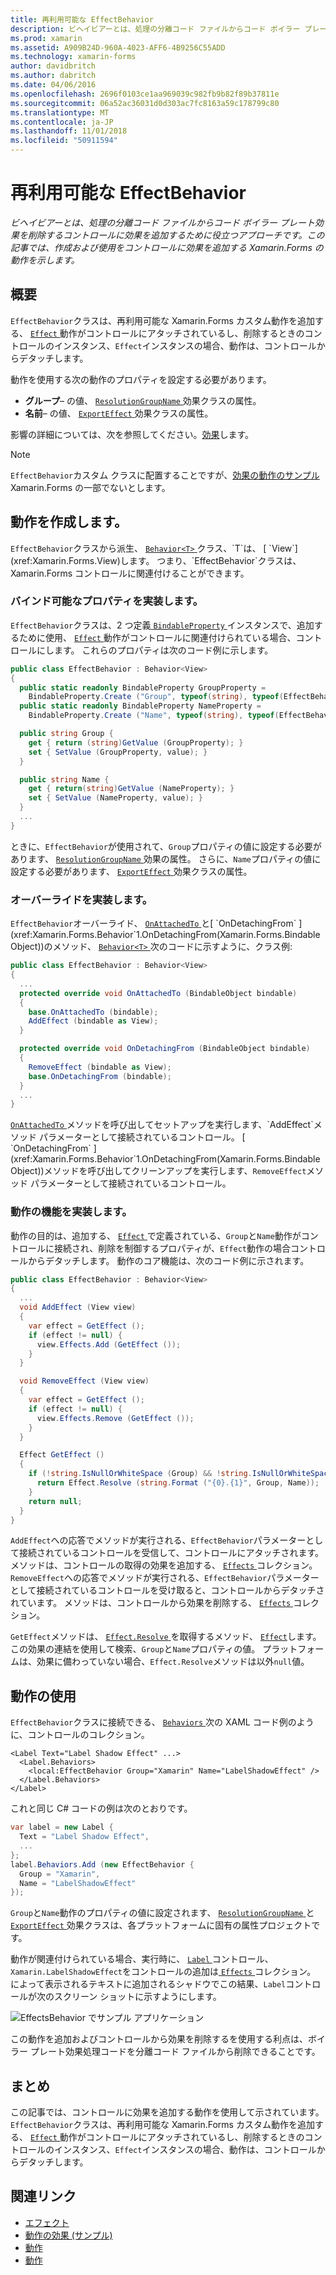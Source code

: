 ```yaml
---
title: 再利用可能な EffectBehavior
description: ビヘイビアーとは、処理の分離コード ファイルからコード ボイラー プレート効果を削除するコントロールに効果を追加するために役立つアプローチです。 この記事では、作成および使用をコントロールに効果を追加する Xamarin.Forms の動作を示します。
ms.prod: xamarin
ms.assetid: A909B24D-960A-4023-AFF6-4B9256C55ADD
ms.technology: xamarin-forms
author: davidbritch
ms.author: dabritch
ms.date: 04/06/2016
ms.openlocfilehash: 2696f0103ce1aa969039c982fb9b82f89b37811e
ms.sourcegitcommit: 06a52ac36031d0d303ac7fc8163a59c178799c80
ms.translationtype: MT
ms.contentlocale: ja-JP
ms.lasthandoff: 11/01/2018
ms.locfileid: "50911594"
---
```

# <a name="reusable-effectbehavior"></a>再利用可能な EffectBehavior

_ビヘイビアーとは、処理の分離コード ファイルからコード ボイラー プレート効果を削除するコントロールに効果を追加するために役立つアプローチです。この記事では、作成および使用をコントロールに効果を追加する Xamarin.Forms の動作を示します。_

## <a name="overview"></a>概要

`EffectBehavior`クラスは、再利用可能な Xamarin.Forms カスタム動作を追加する、 [ `Effect` ](xref:Xamarin.Forms.Effect)動作がコントロールにアタッチされているし、削除するときのコントロールのインスタンス、`Effect`インスタンスの場合、動作は、コントロールからデタッチします。

動作を使用する次の動作のプロパティを設定する必要があります。

- **グループ**– の値、 [ `ResolutionGroupName` ](xref:Xamarin.Forms.ResolutionGroupNameAttribute)効果クラスの属性。
- **名前**– の値、 [ `ExportEffect` ](xref:Xamarin.Forms.ExportEffectAttribute)効果クラスの属性。

影響の詳細については、次を参照してください。[効果](~/xamarin-forms/app-fundamentals/effects/index.md)します。

> [!NOTE]
> `EffectBehavior`カスタム クラスに配置することですが、[効果の動作のサンプル](https://developer.xamarin.com/samples/xamarin-forms/behaviors/effectbehavior/)Xamarin.Forms の一部でないとします。

## <a name="creating-the-behavior"></a>動作を作成します。

`EffectBehavior`クラスから派生、 [ `Behavior<T>` ](xref:Xamarin.Forms.Behavior`1)クラス、`T`は、 [ `View`](xref:Xamarin.Forms.View)します。 つまり、`EffectBehavior`クラスは、Xamarin.Forms コントロールに関連付けることができます。

### <a name="implementing-bindable-properties"></a>バインド可能なプロパティを実装します。

`EffectBehavior`クラスは、2 つ定義[ `BindableProperty` ](xref:Xamarin.Forms.BindableProperty)インスタンスで、追加するために使用、 [ `Effect` ](xref:Xamarin.Forms.Effect)動作がコントロールに関連付けられている場合、コントロールにします。 これらのプロパティは次のコード例に示します。

```csharp
public class EffectBehavior : Behavior<View>
{
  public static readonly BindableProperty GroupProperty =
    BindableProperty.Create ("Group", typeof(string), typeof(EffectBehavior), null);
  public static readonly BindableProperty NameProperty =
    BindableProperty.Create ("Name", typeof(string), typeof(EffectBehavior), null);

  public string Group {
    get { return (string)GetValue (GroupProperty); }
    set { SetValue (GroupProperty, value); }
  }

  public string Name {
    get { return(string)GetValue (NameProperty); }
    set { SetValue (NameProperty, value); }
  }
  ...
}
```

ときに、`EffectBehavior`が使用されて、`Group`プロパティの値に設定する必要があります、 [ `ResolutionGroupName` ](xref:Xamarin.Forms.ResolutionGroupNameAttribute)効果の属性。 さらに、`Name`プロパティの値に設定する必要があります、 [ `ExportEffect` ](xref:Xamarin.Forms.ExportEffectAttribute)効果クラスの属性。

### <a name="implementing-the-overrides"></a>オーバーライドを実装します。

`EffectBehavior`オーバーライド、 [ `OnAttachedTo` ](xref:Xamarin.Forms.Behavior`1.OnAttachedTo(Xamarin.Forms.BindableObject))と[ `OnDetachingFrom` ](xref:Xamarin.Forms.Behavior`1.OnDetachingFrom(Xamarin.Forms.BindableObject))のメソッド、 [ `Behavior<T>` ](xref:Xamarin.Forms.Behavior`1)次のコードに示すように、クラス例:

```csharp
public class EffectBehavior : Behavior<View>
{
  ...
  protected override void OnAttachedTo (BindableObject bindable)
  {
    base.OnAttachedTo (bindable);
    AddEffect (bindable as View);
  }

  protected override void OnDetachingFrom (BindableObject bindable)
  {
    RemoveEffect (bindable as View);
    base.OnDetachingFrom (bindable);
  }
  ...
}
```

[ `OnAttachedTo` ](xref:Xamarin.Forms.Behavior`1.OnAttachedTo(Xamarin.Forms.BindableObject))メソッドを呼び出してセットアップを実行します、`AddEffect`メソッド パラメーターとして接続されているコントロール。 [ `OnDetachingFrom` ](xref:Xamarin.Forms.Behavior`1.OnDetachingFrom(Xamarin.Forms.BindableObject))メソッドを呼び出してクリーンアップを実行します、`RemoveEffect`メソッド パラメーターとして接続されているコントロール。

### <a name="implementing-the-behavior-functionality"></a>動作の機能を実装します。

動作の目的は、追加する、 [ `Effect` ](xref:Xamarin.Forms.Effect)で定義されている、`Group`と`Name`動作がコントロールに接続され、削除を制御するプロパティが、`Effect`動作の場合コントロールからデタッチします。 動作のコア機能は、次のコード例に示されます。

```csharp
public class EffectBehavior : Behavior<View>
{
  ...
  void AddEffect (View view)
  {
    var effect = GetEffect ();
    if (effect != null) {
      view.Effects.Add (GetEffect ());
    }
  }

  void RemoveEffect (View view)
  {
    var effect = GetEffect ();
    if (effect != null) {
      view.Effects.Remove (GetEffect ());
    }
  }

  Effect GetEffect ()
  {
    if (!string.IsNullOrWhiteSpace (Group) && !string.IsNullOrWhiteSpace (Name)) {
      return Effect.Resolve (string.Format ("{0}.{1}", Group, Name));
    }
    return null;
  }
}
```

`AddEffect`への応答でメソッドが実行される、`EffectBehavior`パラメーターとして接続されているコントロールを受信して、コントロールにアタッチされます。 メソッドは、コントロールの取得の効果を追加する、 [ `Effects` ](xref:Xamarin.Forms.Element.Effects)コレクション。 `RemoveEffect`への応答でメソッドが実行される、`EffectBehavior`パラメーターとして接続されているコントロールを受け取ると、コントロールからデタッチされています。 メソッドは、コントロールから効果を削除する、 [ `Effects` ](xref:Xamarin.Forms.Element.Effects)コレクション。

`GetEffect`メソッドは、 [ `Effect.Resolve` ](xref:Xamarin.Forms.Effect.Resolve(System.String))を取得するメソッド、 [ `Effect`](xref:Xamarin.Forms.Effect)します。 この効果の連結を使用して検索、`Group`と`Name`プロパティの値。 プラットフォームは、効果に備わっていない場合、`Effect.Resolve`メソッドは以外`null`値。

## <a name="consuming-the-behavior"></a>動作の使用

`EffectBehavior`クラスに接続できる、 [ `Behaviors` ](xref:Xamarin.Forms.VisualElement.Behaviors)次の XAML コード例のように、コントロールのコレクション。

```xaml
<Label Text="Label Shadow Effect" ...>
  <Label.Behaviors>
    <local:EffectBehavior Group="Xamarin" Name="LabelShadowEffect" />
  </Label.Behaviors>
</Label>
```

これと同じ C# コードの例は次のとおりです。

```csharp
var label = new Label {
  Text = "Label Shadow Effect",
  ...
};
label.Behaviors.Add (new EffectBehavior {
  Group = "Xamarin",
  Name = "LabelShadowEffect"
});
```

`Group`と`Name`動作のプロパティの値に設定されます、 [ `ResolutionGroupName` ](xref:Xamarin.Forms.ResolutionGroupNameAttribute)と[ `ExportEffect` ](xref:Xamarin.Forms.ExportEffectAttribute)効果クラスは、各プラットフォームに固有の属性プロジェクトです。

動作が関連付けられている場合、実行時に、 [ `Label` ](xref:Xamarin.Forms.Label)コントロール、`Xamarin.LabelShadowEffect`をコントロールの追加は[ `Effects` ](xref:Xamarin.Forms.Element.Effects)コレクション。 によって表示されるテキストに追加されるシャドウでこの結果、`Label`コントロールが次のスクリーン ショットに示すようにします。

![](effect-behavior-images/screenshots.png "EffectsBehavior でサンプル アプリケーション")

この動作を追加およびコントロールから効果を削除するを使用する利点は、ボイラー プレート効果処理コードを分離コード ファイルから削除できることです。

## <a name="summary"></a>まとめ

この記事では、コントロールに効果を追加する動作を使用して示されています。 `EffectBehavior`クラスは、再利用可能な Xamarin.Forms カスタム動作を追加する、 [ `Effect` ](xref:Xamarin.Forms.Effect)動作がコントロールにアタッチされているし、削除するときのコントロールのインスタンス、`Effect`インスタンスの場合、動作は、コントロールからデタッチします。


## <a name="related-links"></a>関連リンク

- [エフェクト](~/xamarin-forms/app-fundamentals/effects/index.md)
- [動作の効果 (サンプル)](https://developer.xamarin.com/samples/xamarin-forms/behaviors/effectbehavior/)
- [動作](xref:Xamarin.Forms.Behavior)
- [動作<T>](xref:Xamarin.Forms.Behavior`1)
